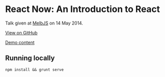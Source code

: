 React Now: An Introduction to React
===================================

Talk given at [MelbJS](http://melbjs.com/) on 14 May 2014.

[View on GitHub](http://rianmcguire.github.com/react-talk/)

[Demo content](http://github.com/rianmcguire/react-talk-demos/)

Running locally
---------------

    npm install && grunt serve